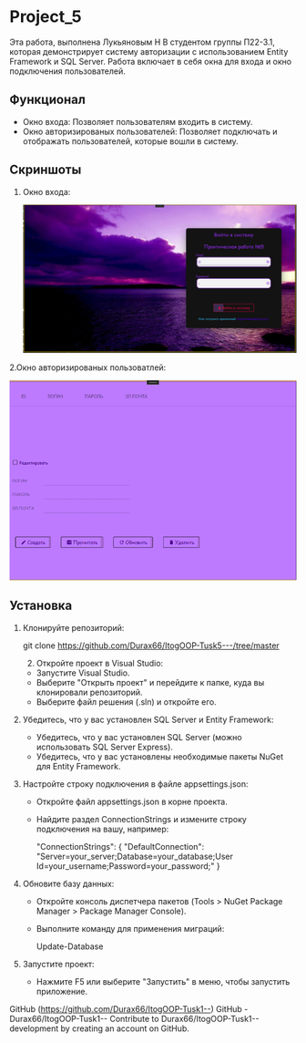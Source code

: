 # Project_5
Эта работа, выполнена Лукьяновым Н В студентом группы П22-3.1, которая демонстрирует систему авторизации с использованием Entity Framework и SQL Server. Работа включает в себя окна для входа и окно подключения пользователей.

## Функционал

- Окно входа: Позволяет пользователям входить в систему.
- Окно авторизированых пользователей: Позволяет подключать и отображать пользователей, которые вошли в систему.


## Скриншоты

1. Окно входа:
   
   ![](https://github.com/Durax66/ItogOOP-Tusk5---/blob/master/screenshots/screen%201.png)

2.Окно авторизированых пользоватлей:

   ![](https://github.com/Durax66/ItogOOP-Tusk5---/blob/master/screenshots/screen%202.png)
## Установка

1. Клонируйте репозиторий:
   
   git clone https://github.com/Durax66/ItogOOP-Tusk5---/tree/master
    
   2. Откройте проект в Visual Studio:
   - Запустите Visual Studio.
   - Выберите "Открыть проект" и перейдите к папке, куда вы клонировали репозиторий.
   - Выберите файл решения (.sln) и откройте его.

3. Убедитесь, что у вас установлен SQL Server и Entity Framework:
   - Убедитесь, что у вас установлен SQL Server (можно использовать SQL Server Express).
   - Убедитесь, что у вас установлены необходимые пакеты NuGet для Entity Framework.

4. Настройте строку подключения в файле appsettings.json:
   - Откройте файл appsettings.json в корне проекта.
   - Найдите раздел ConnectionStrings и измените строку подключения на вашу, например:
     
     "ConnectionStrings": {
         "DefaultConnection": "Server=your_server;Database=your_database;User   Id=your_username;Password=your_password;"
     }
     

5. Обновите базу данных:
   - Откройте консоль диспетчера пакетов (Tools > NuGet Package Manager > Package Manager Console).
   - Выполните команду для применения миграций:
     
     Update-Database
     

6. Запустите проект:
   - Нажмите F5 или выберите "Запустить" в меню, чтобы запустить приложение.

GitHub (https://github.com/Durax66/ItogOOP-Tusk1--)
GitHub - Durax66/ItogOOP-Tusk1--
Contribute to Durax66/ItogOOP-Tusk1-- development by creating an account on GitHub.
